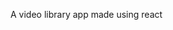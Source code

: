 <!-- # A Complete Intro to React -->

<!-- Welcome to a complete intro to React! The site actual workshop material for this repo can be found [here][gh-page]. On the master branch you will find the completed project. On the start branch you will find the barebones boilerplater of the project designed to help you get started. -->

A video library app made using react
<!-- ## Contributing -->

<!-- Please contribute, file issues, and make PRs. More than anything I'm sure there are typos abounding. -->

<!-- ## License -->

<!-- MIT -->

<!-- [gh-page]: http://btholt.github.io/complete-intro-to-react/ -->
